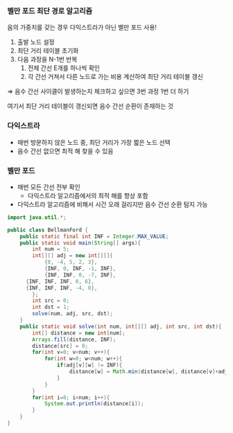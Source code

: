 ### 벨만 포드 최단 경로 알고리즘

음의 가중치를 갖는 경우 다익스트라가 아닌 벨만 포드 사용!

1. 출발 노드 설정
2. 최단 거리 테이블 초기화
3. 다음 과정을 N-1번 반복
    1. 전체 간선 E개를 하나씩 확인
    2. 각 간선 거쳐서 다른 노드로 가는 비용 계산하여 최단 거리 테이블 갱신

⇒ 음수 간선 사이클이 발생하는지 체크하고 싶으면 3번 과정 1번 더 하기

여기서 최단 거리 테이블이 갱신되면 음수 간선 순환이 존재하는 것

### 다익스트라

- 매번 방문하지 않은 노드 중, 최단 거리가 가장 짧은 노드 선택
- 음수 간선 없으면 최적 해 찾을 수 있음

### 벨만 포드

- 매번 모든 간선 전부 확인
    - 다익스트라 알고리즘에서의 최적 해를 항상 포함
- 다익스트라 알고리즘에 비해서 시간 오래 걸리지만 음수 간선 순환 탐지 가능

```java
import java.util.*;

public class BellmanFord {
	public static final int INF = Integer.MAX_VALUE;
	public static void main(String[] args){
		int num = 5;
		int[][] adj = new int[][]{
			{0, -4, 5, 2, 3},
			{INF, 0, INF, -1, INF},
			{INF, INF, 0, -7, INF},
      {INF, INF, INF, 0, 6},
      {INF, INF, INF, -4, 0},
		};
		int src = 0;
		int dst = 1;
		solve(num, adj, src, dst);
	}
	public static void solve(int num, int[][] adj, int src, int dst){
		int[] distance = new int[num];
		Arrays.fill(distance, INF);
		distance[src] = 0;
		for(int v=0; v<num; v++){
			for(int w=0; w<num; w++){
				if(adj[v][w] != INF){
					distance[w] = Math.min(distance[w], distance[v]+adj[v][w]);
				}
			}
		}
		for(int i=0; i<num; i++){
			System.out.println(distance[i]);	
		}
	}
}
```
